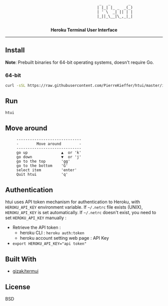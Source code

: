 

```
                                          _   _        _ 
                                         | |_| |_ _  _(_)                 
                                         | ' \  _| || | |
                                         |_||_\__|\_,_|_|
                                    
```
<div align="center">

**Heroku Terminal User Interface**


<!-- <img src="" /> -->


</div>

---



## Install 

**Note**: Prebuilt binaries for 64-bit operating systems, doesn't require Go.

### 64-bit

```bash 
curl -sSL https://raw.githubusercontent.com/PierreKieffer/htui/master/install/install_htui64.sh | bash
```

## Run 
```bash
htui
```

## Move around
```
     -----------------------------
     -        Move around        -
     -----------------------------
     go up               ▲  or 'k'
     go down             ▼  or 'j'
     go to the top       'gg'
     go to the bottom    'G'
     select item         'enter'
     Quit htui           'q'
```

## Authentication 
htui uses API token mechanism for authentication to Heroku, with `HEROKU_API_KEY` environment variable. 
If `~/.netrc` file exists (UNIX), `HEROKU_API_KEY` is set automatically. 
If `~/.netrc` doesn't exist, you need to set `HEROKU_API_KEY` manually : 
- Retrieve the API token : 
  - heroku CLI : `heroku auth:token`
  - heroku account setting web page : API Key
- `export HEROKU_API_KEY="api token"` 


## Built With

- [gizak/termui](https://github.com/gizak/termui)


## License 
BSD




